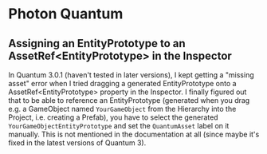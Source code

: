 # Photon Quantum

## Assigning an EntityPrototype to an AssetRef\<EntityPrototype\> in the Inspector

In Quantum 3.0.1 (haven't tested in later versions), I kept getting a "missing asset" error when I tried dragging a generated EntityPrototype onto a AssetRef\<EntityPrototype\> property in the Inspector.
I finally figured out that to be able to reference an EntityPrototype (generated when you drag e.g. a GameObject named `YourGameObject` from the Hierarchy into the Project, i.e. creating a Prefab), you have to select the generated `YourGameObjectEntityPrototype` and set the `QuantumAsset` label on it manually. This is not mentioned in the documentation at all (since maybe it's fixed in the latest versions of Quantum 3).
